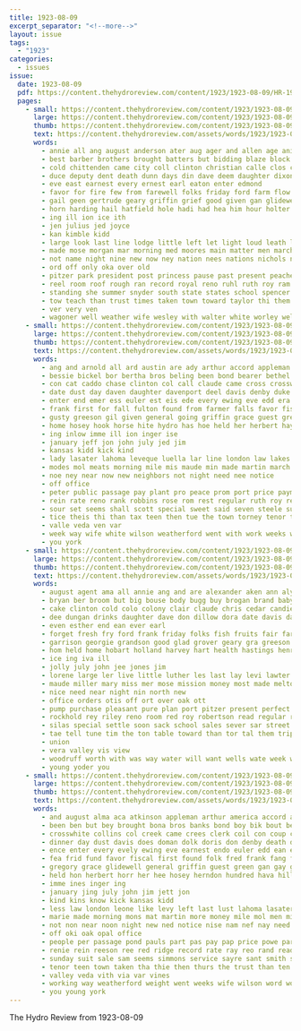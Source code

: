 ```yaml
---
title: 1923-08-09
excerpt_separator: "<!--more-->"
layout: issue
tags:
  - "1923"
categories:
  - issues
issue:
  date: 1923-08-09
  pdf: https://content.thehydroreview.com/content/1923/1923-08-09/HR-1923-08-09.pdf
  pages:
    - small: https://content.thehydroreview.com/content/1923/1923-08-09/small/HR-1923-08-09-01.jpg
      large: https://content.thehydroreview.com/content/1923/1923-08-09/large/HR-1923-08-09-01.jpg
      thumb: https://content.thehydroreview.com/content/1923/1923-08-09/thumbnails/HR-1923-08-09-01.jpg
      text: https://content.thehydroreview.com/assets/words/1923/1923-08-09/HR-1923-08-09-01.txt
      words:
        - annie all ang august anderson ater aug ager and allen age anil ard amer aid ave are ali ary auxier
        - best barber brothers brought batters but bidding blaze block business beams born better both been bring back body bee books bout baby burst box boys
        - cold chittenden came city coll clinton christian calle clos car church childs col caesar cole claude cruel comfort colle cox con clase chief
        - duce deputy dent death dunn days din dave deem daughter dixon damon down ded davie during doing day durham drew done
        - eve east earnest every ernest earl eaton enter edmond
        - favor for fire few from farewell folks friday ford farm flow fine
        - gail geen gertrude geary griffin grief good given gan glidewell george glad guest game grand gar
        - horn harding hail hatfield hole hadi had hea him hour holter hafer hydro handle held heen her has heart hedges home harrison hurt hall
        - ing ill ion ice ith
        - jen julius jed joyce
        - kan kimble kidd
        - large look last line lodge little left let light loud leath louis lucky list lose lorene lunch
        - made mose morgan mar morning med moores main matter men march mon maxwell moore moor miss mane monday many mea
        - not name night nine new now ney nation nees nations nichols nil noon numbers neighbors ning notice
        - ord off only oka over old
        - pitzer park president post princess pause past present peaches pay
        - reel room roof rough ran record royal reno ruhl ruth roy ram ray
        - standing she summer snyder south state states school spencer store show saturday sund see sunday smith short second strain sad shak straw send six sheppard son still super save stack sump service
        - tow teach than trust times taken town toward taylor thi them team trip tank tary the top
        - ver very ven
        - wagoner well weather wife wesley with walter white worley welcome was words warren wal willia went weeks working way worth water washington will wells while win work
    - small: https://content.thehydroreview.com/content/1923/1923-08-09/small/HR-1923-08-09-02.jpg
      large: https://content.thehydroreview.com/content/1923/1923-08-09/large/HR-1923-08-09-02.jpg
      thumb: https://content.thehydroreview.com/content/1923/1923-08-09/thumbnails/HR-1923-08-09-02.jpg
      text: https://content.thehydroreview.com/assets/words/1923/1923-08-09/HR-1923-08-09-02.txt
      words:
        - ang and arnold all ard austin are ady arthur accord appleman able america anda august addi alling atkinson aid ach
        - bessie bickel bor bertha bros beling been bond bearer bethel baugh but board bet bout bea brother both banks brought blanchard bonds bank
        - con cat caddo chase clinton col call claude came cross crosswhite county can collins cartright city cast carver court cause clerk credit
        - date dust day daven daughter davenport deel davis denby duke dungan duly del death dunithan deem does done due doris during dickey days
        - enter end emer ess euler est eis ede every ewing eve edd era erford
        - frank first for fall fulton found from farmer falls favor fiscal faith friday fine fund full forty fung foree fost fish foreman folk fred friends
        - gusty greeson gil given general going griffin grace guest green gilmore good goerge
        - home hosey hook horse hite hydro has hoe held her herbert haye hay had hudson homes horr hinton hundred henry hatfield humes hunter hands herndon hud hot helen health hun hand hollis
        - ing inlow imme ill ion inger ise
        - january jeff jon john july jed jim
        - kansas kidd kick kind
        - lady lasater lahoma leveque luella lar line london law lakes land like lewis less last levy leonard leon left lucile laws louise lone light
        - modes mol meats morning mile mis maude min made martin march misa meda manner more main marie money miles mar mills miller mons mea miss ming monday
        - noe ney near now new neighbors not night need nee notice
        - off office
        - peter public passage pay plant pro peace prom port price payment per potter president pel paris pauls power pow people pool par part
        - rein rate reno rank robbins rose rom rest regular ruth roy readnour round ray rolls record reason rie
        - sour set seems shall scott special sweet said seven steele sum sup states schmidt sink show sled sun sat service sand shade smith such sale sayre sunda sai six sos seal sid sim sunday simmons see school state sary sue suit sam saturday
        - tice theis thi than tax teen then tue the town torney tenor thousand thou thelma ten tae taken thee
        - valle veda ven var
        - week way wife white wilson weatherford went with work weeks was wright word will west wind
        - you york
    - small: https://content.thehydroreview.com/content/1923/1923-08-09/small/HR-1923-08-09-03.jpg
      large: https://content.thehydroreview.com/content/1923/1923-08-09/large/HR-1923-08-09-03.jpg
      thumb: https://content.thehydroreview.com/content/1923/1923-08-09/thumbnails/HR-1923-08-09-03.jpg
      text: https://content.thehydroreview.com/assets/words/1923/1923-08-09/HR-1923-08-09-03.txt
      words:
        - august agent ama all annie ang and are alexander aken ann alyce
        - bryan ber broom but big bouse body bugg buy brogan brand baby barber bottle business best born buyers been better bottles brother beck brooks blough bank billy block
        - cake clinton cold colo colony clair claude chris cedar candies can canyon clarence cream court come county cook col car
        - dee dungan drinks daughter dave don dillow dora date davis day dinner days dewey
        - even esther end ean ever earl
        - forget fresh fry ford frank friday folks fish fruits fair farm full for friends from
        - garrison georgie grandson good glad grover geary gra greeson generous george
        - hom held home hobart holland harvey hart health hastings henry her har house has horace harry how herb hydro hand
        - ice ing iva ill
        - jolly july john jee jones jim
        - lorene large ler live little luther les last lay levi lawter low lloyd long later lunch lett
        - maude miller mary miss mer mose mission money most made melton main moore morning monica mande mildred mis mond monday myrtle meal mil maud
        - nice need near night nin north new
        - office orders otis off ort over oak ott
        - pump purchase pleasant pure plan port pitzer present perfect poi pop price paper par pugh past peoples parks pulling
        - rockhold rey riley reno room red roy robertson read regular rest
        - silas special settle soon sack school sales sever sar street sovereign strong short south soap sur sum soda supply sun sunday states smith sam scarth saturday surface seven say sow such shreck she start steve sick switch spain stick seger
        - tae tell tune tim the ton table toward than tor tal them triplett take trip try
        - union
        - vera valley vis view
        - woodruff worth with was way water will want wells wate week watson wyatt went weatherford wave walter wife weeks wash wind work wee weekly wheat
        - young yoder you
    - small: https://content.thehydroreview.com/content/1923/1923-08-09/small/HR-1923-08-09-04.jpg
      large: https://content.thehydroreview.com/content/1923/1923-08-09/large/HR-1923-08-09-04.jpg
      thumb: https://content.thehydroreview.com/content/1923/1923-08-09/thumbnails/HR-1923-08-09-04.jpg
      text: https://content.thehydroreview.com/assets/words/1923/1923-08-09/HR-1923-08-09-04.txt
      words:
        - and august alma aca atkinson appleman arthur america accord ane aud ang addi ady ariel are arnold apt ara all ard ann
        - been ben but bey brought bona bros banks bond boy bik bout bearer bethel both bea bethe brother binge besa bertha bank bonds bessie bet bear board
        - crosswhite collins col creek came crees clerk coil con coup cartright chase cast cross carver court cause colle cream clinton can city cler county
        - dinner day dust davis does doman dolk doris don denby death done duly dickey davenport deem dunithan dungan due deer days date duke
        - ence enter every evely ewing eve earnest endo euler edd ean ent eke emer
        - fea frid fund favor fiscal first found folk fred frank fang for fulton full fast filling fall from faith force foreman fost falls fine friends
        - gregory grace glidewell general griffin guest green gan gay gil gines
        - held hon herbert horr her hee hosey herndon hundred hava hills hudson hunter humes homa hillis hud hun hands has helen hand homes home henry hie hydro
        - imme ines inger ing
        - january jing july john jim jett jon
        - kind kins know kick kansas kidd
        - less law london leone like levy left last lust lahoma lasater lant louise light line lucile leveque lewis lone land leonard lar
        - marie made morning mons mat martin more money mile mol men miss modes maude mis miles march math manner mar ming mae mer mills meda monday
        - not non near noon night new ned notice nise nam nef nay need nance ney
        - off oki oak opal office
        - people per passage pond pauls part pas pay pap price powe par pea peden potter pool pong pro penne power payment pow pov president poet plant port
        - renie rein reeson ree red ridge record rate ray reo rand readnour regular round ross ruth roy ron rop rolls ries
        - sunday suit sale sam seems simmons service sayre sant smith swim sovel sum station sink sup show sim states said schoo shade smile scott sue shall slight seal sie special schmidt sand sun sweet see seven saturday saa set state sary such
        - tenor teen town taken tha thie then thurs the trust than ten treasure tui teas thou tees tice testa tow thousand too torney tax
        - valley veda vith via var vines
        - working way weatherford weight went weeks wife wilson word work winking west was with will wears week
        - you young york
---
```


The Hydro Review from 1923-08-09

<!--more-->

